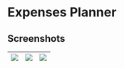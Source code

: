 # Expenses Planner

## Screenshots

|  <img src="https://i.imgur.com/YYs4pkX.png">  |  <img src="https://i.imgur.com/p10X38a.png">  |  <img src="https://i.imgur.com/RL7FtOR.png">|
| ------------ | ------------ | ------------ |
